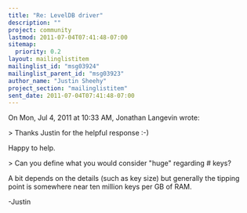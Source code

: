 ```yaml
---
title: "Re: LevelDB driver"
description: ""
project: community
lastmod: 2011-07-04T07:41:48-07:00
sitemap:
  priority: 0.2
layout: mailinglistitem
mailinglist_id: "msg03924"
mailinglist_parent_id: "msg03923"
author_name: "Justin Sheehy"
project_section: "mailinglistitem"
sent_date: 2011-07-04T07:41:48-07:00
---
```



On Mon, Jul 4, 2011 at 10:33 AM, Jonathan Langevin
 wrote:

&gt; Thanks Justin for the helpful response :-)

Happy to help.

&gt; Can you define what you would consider "huge" regarding # keys?

A bit depends on the details (such as key size) but generally the
tipping point is somewhere near ten million keys per GB of RAM.

-Justin

